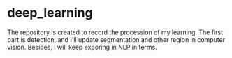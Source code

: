 # deep_learning
The repository is created to record the procession of my learning.
The first part is detection, and I'll update segmentation and other region in computer vision.
Besides, I will keep exporing in NLP in terms.
